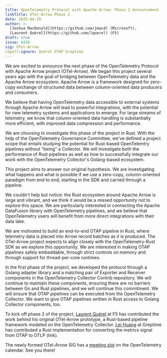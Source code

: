 ```yaml
---
title: OpenTelemetry Protocol with Apache Arrow: Phase 2 Announcement
linkTitle: OTel-Arrow Phase 2
date: 2025-04-29
author: >-
  [Joshua MacDonald](https://github.com/jmacd) (Microsoft),
  [Laurent Quérel](https://github.com/lquerel) (F5)
draft: true
issue: 6410
sig: OTel-Arrow
cSpell:ignore: Quérel OTAP Greptime
---
```


We are excited to announce the next phase of the OpenTelemetry Protocol with
Apache Arrow project (OTel-Arrow). We began this project several years ago with
the goal of bridging between OpenTelemetry data and the Apache Arrow ecosystem.
Apache Arrow is a framework designed for zero-copy exchange of structured data
between column-oriented data producers and consumers.

We believe that having OpenTelemetry data accessible to external systems through
Apache Arrow will lead to powerful integrations, with the potential for new
telemetry systems and applications to emerge. For large streams of telemetry, we
know that column-oriented data handling is substantially more efficient, with
improved data compression and performance.

We are choosing to investigate this phase of the project in Rust. With the help
of the OpenTelemetry Governance Committee, we've defined a project scope that entails studying
the potential for Rust-based OpenTelemtry pipelines without "being" a Collector.
We will investigate both the performance of Rust pipelines as well as how to
successfully integrate our work with the OpenTelemetry Collector's Golang-based
ecosystem.

This project aims to answer our original hypothesis. We are investigating what
happens and what is possible if we use a zero-copy, column-oriented paradigm
from end to end, starting in the SDK and carried through a pipeline.

We couldn't help but notice: the Rust ecosystem around Apache Arrow is large and
vibrant, and we think it would be a missed opportunity not to explore this
space. We are particularly interested in connecting the Apache DataFusion
library with OpenTelemetry pipelines, and we believe that OpenTelemetry users
will benefit from more direct integrations with their data lake.

We are motivated to build an end-to-end OTAP pipeline in Rust, where telemetry
data is placed into Arrow record batches as it is produced. The OTel-Arrow
project expects to align closely with the OpenTelemetry-Rust SDK as we explore
this opportunity. We are interested in making OTAP pipelines safely embeddable,
through strict controls on memory and through support for thread-per-core
runtimes.

In the first phase of the project, we developed the protocol through a Golang
adapter library and a matching pair of Exporter and Receiver components in the
OpenTelemetry Collector Contrib repository. We will continue to maintain these
components, ensuring there are no barriers between Go and Rust pipelines, and we
will continue this commitment. We will ensure that OTAP pipelines can be
executed from the OpenTelemetry Collector. We want to give OTAP pipelines
written in Rust access to Golang Collector components, too.

To kick off phase 2 of the project, [Laurent Quérel](https://github.com/lquerel) at F5 has
contributed the work behind his original OTel-Arrow prototype, a Rust-based
pipeline framework modeled on the OpenTelemetry Collector.
[Lei Huang](https://github.com/v0y4g3r) at Greptime has contributed a Rust
implementation for converting the metrics signal from OTAP to OTLP (link).

The newly formed OTel-Arrow SIG has a [meeting slot](https://github.com/open-telemetry/community/?tab=readme-ov-file#implementation-sigs) on the OpenTelemetry
calendar. See you there!
